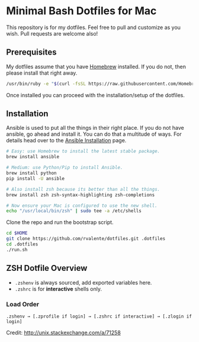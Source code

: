 # Minimal Bash Dotfiles for Mac

This repository is for my dotfiles. Feel free to pull and customize as you wish. Pull requests are welcome also!

## Prerequisites

My dotfiles assume that you have [Homebrew](http://brew.sh/) installed. If you do not, then please install that right away.

```sh
/usr/bin/ruby -e "$(curl -fsSL https://raw.githubusercontent.com/Homebrew/install/master/install)"
```

Once installed you can proceed with the installation/setup of the dotfiles.

## Installation

Ansible is used to put all the things in their right place. If you do not have ansible, go ahead and install it. You can do that a multitude of ways. For details head over to the [Ansible Installation](http://docs.ansible.com/ansible/intro_installation.html) page.

```sh
# Easy: use Homebrew to install the latest stable package.
brew install ansible

# Medium: use Python/Pip to install Ansible.
brew install python
pip install -U ansible

# Also install zsh because its better than all the things.
brew install zsh zsh-syntax-highlighting zsh-completions

# Now ensure your Mac is configured to use the new shell.
echo "/usr/local/bin/zsh" | sudo tee -a /etc/shells
```

Clone the repo and run the bootstrap script.

```sh
cd $HOME
git clone https://github.com/rvalente/dotfiles.git .dotfiles
cd .dotfiles
./run.sh
```

## ZSH Dotfile Overview

* `.zshenv` is always sourced, add exported variables here.
* `.zshrc` is for **interactive** shells only.

### Load Order

```
.zshenv → [.zprofile if login] → [.zshrc if interactive] → [.zlogin if login]
```

Credit: http://unix.stackexchange.com/a/71258
